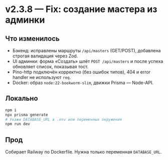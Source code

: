 # v2.3.8 — Fix: создание мастера из админки

## Что изменилось
- Бэкенд: исправлены маршруты `/api/masters` (GET/POST), добавлена строгая валидация через Zod.
- UI админки: форма «Создать» шлёт `POST /api/masters` и после успеха обновляет список, показывая тост.
- Pino-http подключён корректно (без ошибок типов), 404 и error handler не используют `req`.
- Docker: образ `node:22-bookworm-slim`, движки Prisma — Node-API.

## Локально
```bash
npm i
npx prisma generate
# Укажи DATABASE_URL в .env или переменных окружения
npm run dev
```

## Прод
Собирает Railway по Dockerfile. Нужна только переменная `DATABASE_URL`.
